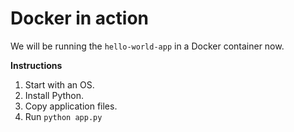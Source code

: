# Docker in action

We will be running the `hello-world-app` in a  Docker container now.

**Instructions**
1. Start with an OS.
2. Install Python.
3. Copy application files.
4. Run `python app.py`